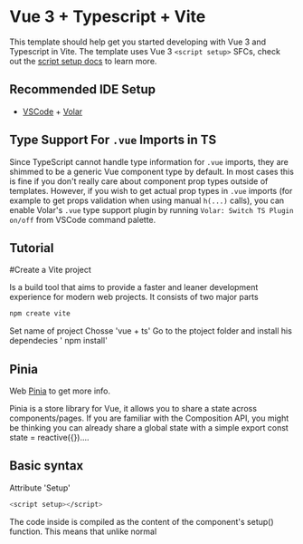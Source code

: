 # Vue 3 + Typescript + Vite

This template should help get you started developing with Vue 3 and Typescript in Vite. The template uses Vue 3 `<script setup>` SFCs, check out the [script setup docs](https://v3.vuejs.org/api/sfc-script-setup.html#sfc-script-setup) to learn more.

## Recommended IDE Setup

- [VSCode](https://code.visualstudio.com/) + [Volar](https://marketplace.visualstudio.com/items?itemName=johnsoncodehk.volar)

## Type Support For `.vue` Imports in TS

Since TypeScript cannot handle type information for `.vue` imports, they are shimmed to be a generic Vue component type by default. In most cases this is fine if you don't really care about component prop types outside of templates. However, if you wish to get actual prop types in `.vue` imports (for example to get props validation when using manual `h(...)` calls), you can enable Volar's `.vue` type support plugin by running `Volar: Switch TS Plugin on/off` from VSCode command palette.



## Tutorial

#Create a Vite project

Is a build tool that aims to provide a faster and leaner development experience for modern web projects. It consists of two major parts

```bash
npm create vite
```

Set name of project
Chosse 'vue + ts'
Go to the ptoject folder and install his dependecies ' npm install'


## Pinia

Web [Pinia](https://pinia.vuejs.org/) to get more info.

Pinia is a store library for Vue, it allows you to share a state across components/pages. If you are familiar with the Composition API, you might be thinking you can already share a global state with a simple export const state = reactive({})....

## Basic syntax

Attribute 'Setup'

```bash
<script setup></script>
```
The code inside is compiled as the content of the component's setup() function. This means that unlike normal <script>, which only executes once when the component is first imported, code inside <script setup> will execute every time an instance of the component is created...